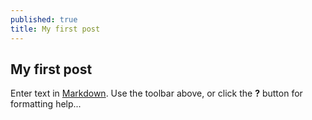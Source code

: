 ```yaml
---
published: true
title: My first post
---
```


## My first post

Enter text in [Markdown](http://daringfireball.net/projects/markdown/). Use the toolbar above, or click the **?** button for formatting help...
